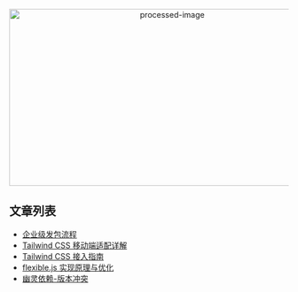 <p align="center">
  <img width="572" height="320" alt="processed-image" src="https://github.com/user-attachments/assets/c639f65e-18af-486b-8544-347e419f2e4c" />
</p>

## 文章列表

- [企业级发包流程](articles/企业级发包流程.md)
- [Tailwind CSS 移动端适配详解](articles/tailwindcss%20移动端适配详解.md)
- [Tailwind CSS 接入指南](articles/tailwindcss%20接入指南.md)
- [flexible.js 实现原理与优化](articles/flexible.js%20实现原理与优化.md)
- [幽灵依赖-版本冲突](articles/幽灵依赖-版本冲突.md)
